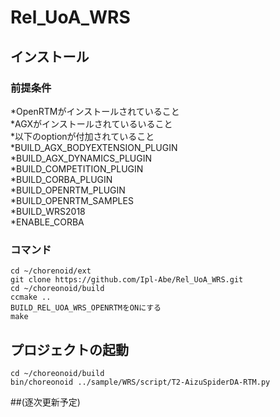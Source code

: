 # Rel_UoA_WRS

## インストール  
### 前提条件  
*OpenRTMがインストールされていること  
*AGXがインストールされているいること  
*以下のoptionが付加されていること  
*BUILD_AGX_BODYEXTENSION_PLUGIN  
*BUILD_AGX_DYNAMICS_PLUGIN  
*BUILD_COMPETITION_PLUGIN  
*BUILD_CORBA_PLUGIN  
*BUILD_OPENRTM_PLUGIN  
*BUILD_OPENRTM_SAMPLES  
*BUILD_WRS2018  
*ENABLE_CORBA  






### コマンド
    cd ~/chorenoid/ext   
    git clone https://github.com/Ipl-Abe/Rel_UoA_WRS.git  
    cd ~/choreonoid/build   
    ccmake ..   
    BUILD_REL_UOA_WRS_OPENRTMをONにする  
    make   
## プロジェクトの起動  
    cd ~/choreonoid/build   
    bin/choreonoid ../sample/WRS/script/T2-AizuSpiderDA-RTM.py   
##(逐次更新予定)
